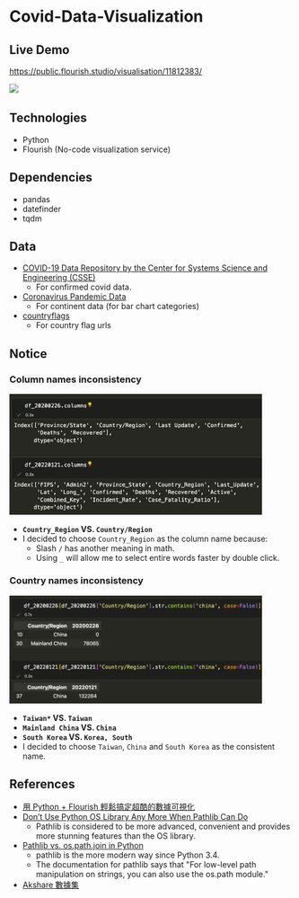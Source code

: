 # Covid-Data-Visualization

## Live Demo
https://public.flourish.studio/visualisation/11812383/

<img src="img/covid_viz.gif" width="600"/>

## Technologies
- Python
- Flourish (No-code visualization service)

## Dependencies
- pandas
- datefinder
- tqdm

## Data
- [COVID-19 Data Repository by the Center for Systems Science and Engineering (CSSE)](https://github.com/CSSEGISandData/COVID-19/tree/master/csse_covid_19_data/csse_covid_19_daily_reports)
  - For confirmed covid data.
- [Coronavirus Pandemic Data](https://ourworldindata.org/coronavirus)
  - For continent data (for bar chart categories)
- [countryflags](https://www.countryflags.com/)
  - For country flag urls

## Notice

### Column names inconsistency

<img src="img/cols.png" width="450"/>

- **`Country_Region` VS. `Country/Region`**
- I decided to choose `Country_Region` as the column name because:
  - Slash `/` has another meaning in math.
  - Using `_` will allow me to select entire words faster by double click.

### Country names inconsistency

<img src="img/china.png" width="450"/>

- **`Taiwan*` VS. `Taiwan`**
- **`Mainland China` VS. `China`**
- **`South Korea`	VS. `Korea, South`**
- I decided to choose `Taiwan`, `China` and `South Korea` as the consistent name.

## References
- [用 Python + Flourish 輕鬆搞定超酷的數據可視化](https://zhuanlan.zhihu.com/p/123309549?utm_id=0)
- [Don’t Use Python OS Library Any More When Pathlib Can Do](https://towardsdatascience.com/dont-use-python-os-library-any-more-when-pathlib-can-do-141fefb6bdb5)
  - Pathlib is considered to be more advanced, convenient and provides more stunning features than the OS library.
- [Pathlib vs. os.path.join in Python](https://stackoverflow.com/questions/67112343/pathlib-vs-os-path-join-in-python)
  - pathlib is the more modern way since Python 3.4. 
  - The documentation for pathlib says that "For low-level path manipulation on strings, you can also use the os.path module."
- [Akshare 數據集](https://www.akshare.xyz/tutorial.html#id1)
